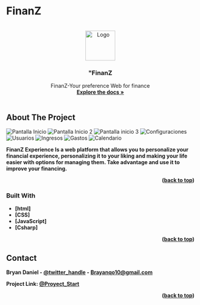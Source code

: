 # FinanZ
<a name="readme-top"></a>
<!-- PROJECT LOGO -->
<br />

<div align="center">
  <a href="https://github.com/github_username/repo_name">
    <img src="![MYFI](https://github.com/DragontitanB/FinanZ/assets/107432108/6d05bee2-f34a-471f-abb3-e4c196eb272d)" alt="Logo" width="80" height="80">
  </a>
  <h3 align="center">"FinanZ</h3>
    <p align="center">
    FinanZ-Your preference Web for finance
    <br />
    <a href="https://github.com/DragontitanB/FinanZ"><strong>Explore the docs »</strong></a>
    <br />
    <br />
  </p>
</div>

<!-- ABOUT THE PROJECT -->
## About The Project

![Pantalla Inicio](https://github.com/DragontitanB/FinanZ/assets/107432108/baae0525-6250-40b9-ae21-9e6b47c05b75)
![Pantalla Inicio 2](https://github.com/DragontitanB/FinanZ/assets/107432108/f00f3c13-3a12-4f5a-a9f1-3e6eee0ce5a3)
![Pantalla inicio 3](https://github.com/DragontitanB/FinanZ/assets/107432108/f26f5c2c-6fc6-4377-805f-5011eb97d486)
![Configuraciones](https://github.com/DragontitanB/FinanZ/assets/107432108/252f913c-3abc-4c9c-9312-d888d781403c)
![Usuarios](https://github.com/DragontitanB/FinanZ/assets/107432108/bc960763-b716-407f-a24b-c2e3756fec90)
![Ingresos](https://github.com/DragontitanB/FinanZ/assets/107432108/6b7db375-f767-4e4e-9c45-75a26d9616c3)
![Gastos](https://github.com/DragontitanB/FinanZ/assets/107432108/5009f08d-ea00-42c9-b48b-090480475cb2)
![Calendario](https://github.com/DragontitanB/FinanZ/assets/107432108/456c425a-605e-4108-94f2-2e85c4c961f4)



<b>FinanZ Experience<b> Is a web platform that allows you to personalize your financial experience, personalizing it to your liking and making your life easier with options for managing them. Take advantage and use it to improve your financing.

<p align="right">(<a href="#readme-top">back to top</a>)</p>

### Built With

* [html]
* [CSS]
* [JavaScript]
* [Csharp]

<p align="right">(<a href="#readme-top">back to top</a>)</p>

<!-- CONTACT -->
## Contact

Bryan Daniel - [@twitter_handle](https://twitter.com/brayanqo10) - Brayanqo10@gmail.com

Project Link: [@Proyect_Start](https://github.com/DragontitanB/FinanZ)

<p align="right">(<a href="#readme-top">back to top</a>)</p>

